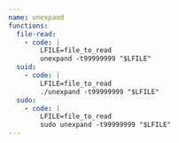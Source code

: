 ```yaml
---
name: unexpand
functions:
  file-read:
    - code: |
        LFILE=file_to_read
        unexpand -t99999999 "$LFILE"
  suid:
    - code: |
        LFILE=file_to_read
        ./unexpand -t99999999 "$LFILE"
  sudo:
    - code: |
        LFILE=file_to_read
        sudo unexpand -t99999999 "$LFILE"
---
```

